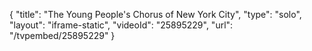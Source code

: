 {
    "title": "The Young People's Chorus of New York City",
    "type": "solo",
    "layout": "iframe-static",
    "videoId": "25895229",
    "url": "\/tvpembed\/25895229"
}